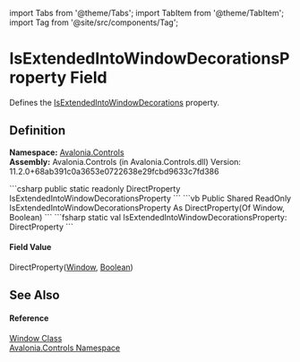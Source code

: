 import Tabs from '@theme/Tabs'; 
import TabItem from '@theme/TabItem'; 
import Tag from '@site/src/components/Tag'; 

# IsExtendedIntoWindowDecorationsProperty Field


Defines the <a href="P_Avalonia_Controls_Window_IsExtendedIntoWindowDecorations">IsExtendedIntoWindowDecorations</a> property.



## Definition
**Namespace:** <a href="N_Avalonia_Controls">Avalonia.Controls</a>  
**Assembly:** Avalonia.Controls (in Avalonia.Controls.dll) Version: 11.2.0+68ab391c0a3653e0722638e29fcbd9633c7fd386

<Tabs groupId="api-code-preview">
<TabItem value="csharp" label="C#">
```csharp
public static readonly DirectProperty<Window, bool> IsExtendedIntoWindowDecorationsProperty
```
</TabItem>
<TabItem value="vb" label="VB">
```vb
Public Shared ReadOnly IsExtendedIntoWindowDecorationsProperty As DirectProperty(Of Window, Boolean)
```
</TabItem>
<TabItem value="fsharp" label="F#">
```fsharp
static val IsExtendedIntoWindowDecorationsProperty: DirectProperty<Window, bool>
```
</TabItem>
</Tabs>



#### Field Value
DirectProperty(<a href="T_Avalonia_Controls_Window">Window</a>, <a href="https://learn.microsoft.com/dotnet/api/system.boolean" target="_blank" rel="noopener noreferrer">Boolean</a>)

## See Also


#### Reference
<a href="T_Avalonia_Controls_Window">Window Class</a>  
<a href="N_Avalonia_Controls">Avalonia.Controls Namespace</a>  
